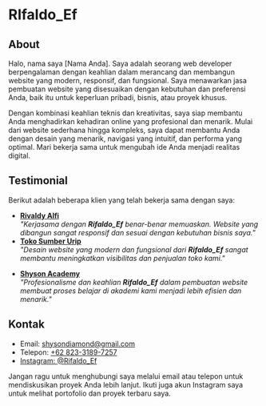 <h1>RIfaldo_Ef</h1>
<h2>About</h2>
<p>
Halo, nama saya [Nama Anda]. Saya adalah seorang web developer berpengalaman dengan keahlian dalam merancang dan membangun website yang modern, responsif, dan fungsional. Saya menawarkan jasa pembuatan website yang disesuaikan dengan kebutuhan dan preferensi Anda, baik itu untuk keperluan pribadi, bisnis, atau proyek khusus.</p>
<p>
Dengan kombinasi keahlian teknis dan kreativitas, saya siap membantu Anda menghadirkan kehadiran online yang profesional dan menarik. Mulai dari website sederhana hingga kompleks, saya dapat membantu Anda dengan desain yang menarik, navigasi yang intuitif, dan performa yang optimal. Mari bekerja sama untuk mengubah ide Anda menjadi realitas digital.</p>

<h2>Testimonial</h2>
<p>Berikut adalah beberapa klien yang telah bekerja sama dengan saya:</p>
<ul>
<li><a href='https://www.rivaldyalfi.com'><b>Rivaldy Alfi</b></a>
  <br/>
  <i>"Kerjasama dengan <i><b>Rifaldo_Ef</b></i> benar-benar memuaskan. Website yang dibangun sangat responsif dan sesuai dengan kebutuhan bisnis saya."</i></li>

  <li>
<a href='https://tokosumberurip.rivaldyalfi.com'><b>Toko Sumber Urip</b></a>
    <br/>
    <i>"Desain website yang modern dan fungsional dari <i><b>Rifaldo_Ef</b></i> sangat membantu meningkatkan visibilitas dan penjualan toko kami."</i></li>
    
<li>
  
  <a href='https://www.shysondiamond.com'><b>Shyson Academy</b></a>
  <br/>
  <i>"Profesionalisme dan keahlian <i><b>Rifaldo_Ef</b></i> dalam pembuatan website membuat proses belajar di akademi kami menjadi lebih efisien dan menarik."</i></li>
</ul>
<h2>Kontak</h2>
<ul>
<li>Email: <a href='mailto:shysondiamond@gmail.com'>shysondiamond@gmail.com</a></li>
<li>Telepon: <a href='https://wa.me/6282331897257'>+62 823-3189-7257</li>
<li>Instagram: <a href='https://www.instagram.com/rifaldo_ef/'>@Rifaldo_Ef</a></li>
  </ul>
<p>Jangan ragu untuk menghubungi saya melalui email atau telepon untuk mendiskusikan proyek Anda lebih lanjut. Ikuti juga akun Instagram saya untuk melihat portofolio dan proyek terbaru saya.</p>
